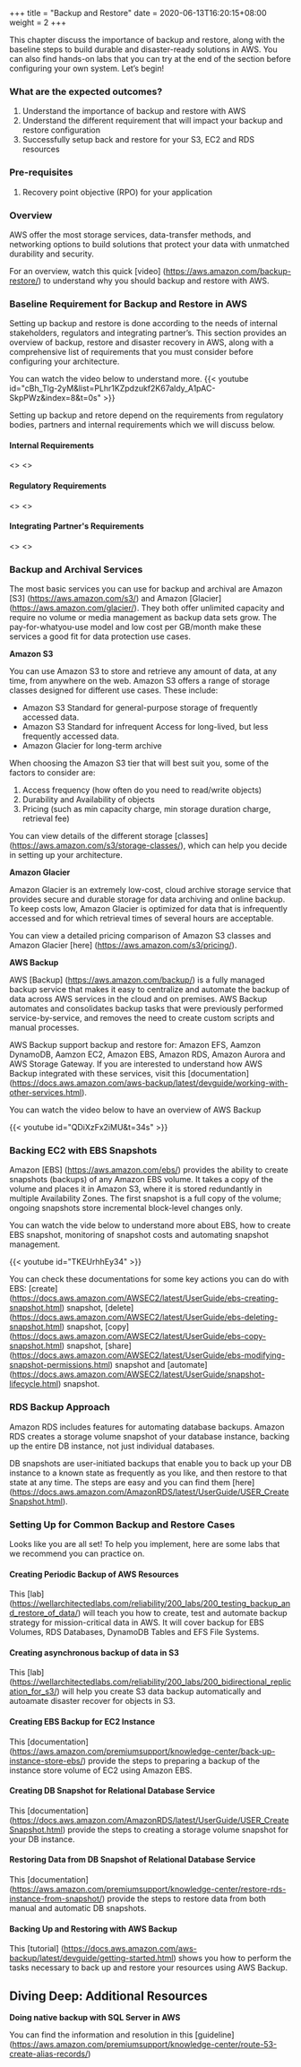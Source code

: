 +++
title = "Backup and Restore"
date =  2020-06-13T16:20:15+08:00
weight = 2
+++

This chapter discuss the importance of backup and restore, along with the baseline steps to build durable and disaster-ready solutions in AWS. You can also find hands-on labs that you can try at the end of the section before configuring your own system. Let’s begin!

### What are the expected outcomes?

1. Understand the importance of backup and restore with AWS
2. Understand the different requirement that will impact your backup and restore configuration
3. Successfully setup back and restore for your S3, EC2 and RDS resources

### Pre-requisites

1. Recovery point objective (RPO) for your application

### Overview

AWS offer the most storage services, data-transfer methods, and networking options to build solutions that protect your data with unmatched durability and security.

For an overview, watch this quick [video] (https://aws.amazon.com/backup-restore/) to understand why you should backup and restore with AWS.

### Baseline Requirement for Backup and Restore in AWS

Setting up backup and restore is done according to the needs of internal stakeholders, regulators and integrating partner’s. This section provides an overview of backup, restore and disaster recovery in AWS, along with a comprehensive list of requirements that you must consider before configuring your architecture.

You can watch the video  below to understand more.
{{< youtube id="cBh_Tlg-2yM&list=PLhr1KZpdzukf2K67aldy_A1pAC-SkpPWz&index=8&t=0s" >}}

Setting up backup and retore depend on the requirements from regulatory bodies, partners and internal requirements which we will discuss below.

#### Internal Requirements
<>
<>

#### Regulatory Requirements
<>
<>

#### Integrating Partner's Requirements
<>
<>

### Backup and Archival Services 

The most basic services you can use for backup and archival are Amazon [S3] (https://aws.amazon.com/s3/) and Amazon [Glacier] (https://aws.amazon.com/glacier/). They both offer unlimited capacity and require no volume or media management as backup data sets grow. The  pay-for-whatyou-use model and low cost per GB/month make these services a good fit for data protection use cases.

**Amazon S3**

You can use Amazon S3 to store and retrieve any amount of data, at any time, from anywhere on the web. Amazon S3 offers a range of storage classes designed for different use cases. These include:
- Amazon S3 Standard for general-purpose storage of frequently
accessed data.
- Amazon S3 Standard for infrequent Access for long-lived, but less
frequently accessed data.
- Amazon Glacier for long-term archive

When choosing the Amazon S3 tier that will best suit you, some of the factors to consider are:
1. Access frequency (how often do you need to read/write objects)
2. Durability and Availability of objects
3. Pricing (such as min capacity charge, min storage duration charge, retrieval fee)

You can view details of the different storage [classes] (https://aws.amazon.com/s3/storage-classes/), which can help you decide in setting up your architecture.

**Amazon Glacier**

Amazon Glacier is an extremely low-cost, cloud archive storage service that provides secure and durable storage for data archiving and online backup. To keep costs low, Amazon Glacier is optimized for data that is infrequently accessed and for which retrieval times of several hours are acceptable. 

You can view a detailed pricing comparison of Amazon S3 classes and Amazon Glacier [here] (https://aws.amazon.com/s3/pricing/).

**AWS Backup**

AWS [Backup] (https://aws.amazon.com/backup/) is a fully managed backup service that makes it easy to centralize and automate the backup of data across AWS services in the cloud and on premises. AWS Backup automates and consolidates backup tasks that were previously performed service-by-service, and removes the need to create custom scripts and manual processes. 

AWS Backup support backup and restore for: Amazon EFS, Aamzon DynamoDB, Aamzon EC2, Amazon EBS, Amazon RDS, Amazon Aurora and AWS Storage Gateway. If you are interested to understand how AWS Backup integrated with these services, visit this [documentation] (https://docs.aws.amazon.com/aws-backup/latest/devguide/working-with-other-services.html).

You can watch the video below to have an overview of AWS Backup

{{< youtube id="QDiXzFx2iMU&t=34s" >}}

### Backing EC2 with EBS Snapshots

Amazon [EBS] (https://aws.amazon.com/ebs/) provides the ability to create snapshots (backups) of any Amazon EBS volume. It takes a copy of the volume and places it in Amazon S3, where it is stored redundantly in multiple Availability Zones. The first snapshot is a full copy of the volume; ongoing snapshots store incremental block-level changes only.

You can watch the vide below to understand more about EBS, how to create EBS snapshot, monitoring of snapshot costs and automating snapshot management.

{{< youtube id="TKEUrhhEy34" >}}

You can check these documentations for some key actions you can do with EBS: [create] (https://docs.aws.amazon.com/AWSEC2/latest/UserGuide/ebs-creating-snapshot.html) snapshot, [delete] (https://docs.aws.amazon.com/AWSEC2/latest/UserGuide/ebs-deleting-snapshot.html) snapshot, [copy] (https://docs.aws.amazon.com/AWSEC2/latest/UserGuide/ebs-copy-snapshot.html) snapshot, [share] (https://docs.aws.amazon.com/AWSEC2/latest/UserGuide/ebs-modifying-snapshot-permissions.html) snapshot and [automate] (https://docs.aws.amazon.com/AWSEC2/latest/UserGuide/snapshot-lifecycle.html) snapshot.

### RDS Backup Approach

Amazon RDS includes features for automating database backups. Amazon RDS creates a storage volume snapshot of your database instance, backing up the entire DB instance, not just individual databases. 

DB snapshots are user-initiated backups that enable you to back up your DB instance to a known state as frequently as you like, and then restore to that state at any time. The steps are easy and you can find them [here] (https://docs.aws.amazon.com/AmazonRDS/latest/UserGuide/USER_CreateSnapshot.html).


### Setting Up for Common Backup and Restore Cases

Looks like you are all set! To help you implement, here are some labs that we recommend you can practice on.

#### Creating Periodic Backup of AWS Resources

This [lab] (https://wellarchitectedlabs.com/reliability/200_labs/200_testing_backup_and_restore_of_data/) will teach you how to create, test and automate backup strategy for mission-critical data in AWS. It will cover backup for EBS Volumes, RDS Databases, DynamoDB Tables and EFS File Systems. 

#### Creating asynchronous backup of data in S3

This [lab] (https://wellarchitectedlabs.com/reliability/200_labs/200_bidirectional_replication_for_s3/) will help you create S3 data backup automatically and autoamate disaster recover for objects in S3.

#### Creating EBS Backup for EC2 Instance 

This [documentation] (https://aws.amazon.com/premiumsupport/knowledge-center/back-up-instance-store-ebs/) provide the steps to preparing a backup of the instance store volume of EC2 using Amazon EBS.

#### Creating DB Snapshot for Relational Database Service 

This [documentation] (https://docs.aws.amazon.com/AmazonRDS/latest/UserGuide/USER_CreateSnapshot.html) provide the steps to creating a storage volume snapshot for your DB instance.

#### Restoring Data from DB Snapshot of Relational Database Service

This [documentation] (https://aws.amazon.com/premiumsupport/knowledge-center/restore-rds-instance-from-snapshot/) provide the steps to restore data from both manual and automatic DB snapshots.

#### Backing Up and Restoring with AWS Backup

This [tutorial] (https://docs.aws.amazon.com/aws-backup/latest/devguide/getting-started.html) shows you how to perform the tasks necessary to back up and restore your resources using AWS Backup.

## Diving Deep: Additional Resources

**Doing native backup with SQL Server in AWS**

You can find the information and resolution in this [guideline] (https://aws.amazon.com/premiumsupport/knowledge-center/route-53-create-alias-records/)